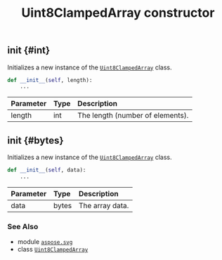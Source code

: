 ﻿---
title: Uint8ClampedArray constructor
second_title: Aspose.SVG for Python via .NET API References
description: 
type: docs
weight: 10
url: /python-net/aspose.svg/uint8clampedarray/__init__/
is_root: false
---

## __init__ {#int}

Initializes a new instance of the [`Uint8ClampedArray`](/svg/python-net/aspose.svg/uint8clampedarray) class.



```python
def __init__(self, length):
    ...
```


| Parameter | Type | Description |
| :- | :- | :- |
| length | int | The length (number of elements). |


## __init__ {#bytes}

Initializes a new instance of the [`Uint8ClampedArray`](/svg/python-net/aspose.svg/uint8clampedarray) class.



```python
def __init__(self, data):
    ...
```


| Parameter | Type | Description |
| :- | :- | :- |
| data | bytes | The array data. |



### See Also
* module [`aspose.svg`](../../)
* class [`Uint8ClampedArray`](/svg/python-net/aspose.svg/uint8clampedarray)
